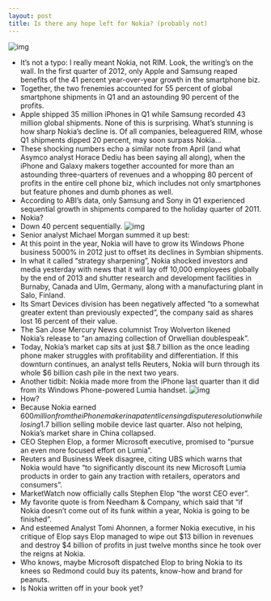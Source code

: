 ```yaml
---
layout: post
title: Is there any hope left for Nokia? (probably not)
---
```

![img](http://media.idownloadblog.com/wp-content/uploads/2012/06/Nokia-Disconnecting-People.jpg)
* It’s not a typo: I really meant Nokia, not RIM. Look, the writing’s on the wall. In the first quarter of 2012, only Apple and Samsung reaped benefits of the 41 percent year-over-year growth in the smartphone biz.
* Together, the two frenemies accounted for 55 percent of global smartphone shipments in Q1 and an astounding 90 percent of the profits.
* Apple shipped 35 million iPhones in Q1 while Samsung recorded 43 million global shipments. None of this is surprising. What’s stunning is how sharp Nokia’s decline is. Of all companies, beleaguered RIM, whose Q1 shipments dipped 20 percent, may soon surpass Nokia…
* These shocking numbers echo a similar note from April (and what Asymco analyst Horace Dediu has been saying all along), when the iPhone and Galaxy makers together accounted for more than an astounding three-quarters of revenues and a whopping 80 percent of profits in the entire cell phone biz, which includes not only smartphones but feature phones and dumb phones as well.
* According to ABI’s data, only Samsung and Sony in Q1 experienced sequential growth in shipments compared to the holiday quarter of 2011.
* Nokia?
* Down 40 percent sequentially.
![img](http://media.idownloadblog.com/wp-content/uploads/2012/06/ABI-table-Q12012-smartphone-shipments.png)
* Senior analyst Michael Morgan summed it up best:
* At this point in the year, Nokia will have to grow its Windows Phone business 5000% in 2012 just to offset its declines in Symbian shipments.
* In what it called “strategy sharpening”, Nokia shocked investors and media yesterday with news that it will lay off 10,000 employees globally by the end of 2013 and shutter research and development facilities in Burnaby, Canada and Ulm, Germany, along with a manufacturing plant in Salo, Finland.
* Its Smart Devices division has been negatively affected “to a somewhat greater extent than previously expected”, the company said as shares lost 16 percent of their value.
* The San Jose Mercury News columnist Troy Wolverton likened Nokia’s release to “an amazing collection of Orwellian doublespeak”.
* Today, Nokia’s market cap sits at just $8.7 billion as the once leading phone maker struggles with profitability and differentiation. If this downturn continues, an analyst tells Reuters, Nokia will burn through its whole $6 billion cash pile in the next two years.
* Another tidbit: Nokia made more from the iPhone last quarter than it did from its Windows Phone-powered Lumia handset.
![img](http://media.idownloadblog.com/wp-content/uploads/2012/03/nokia-lumia.jpg)
* How?
* Because Nokia earned $600 million from the iPhone maker in a patent licensing dispute resolution while losing $1.7 billion selling mobile device last quarter. Also not helping, Nokia’s market share in China collapsed.
* CEO Stephen Elop, a former Microsoft executive, promised to “pursue an even more focused effort on Lumia”.
* Reuters and Business Week disagree, citing UBS which warns that Nokia would have “to significantly discount its new Microsoft Lumia products in order to gain any traction with retailers, operators and consumers”.
* MarketWatch now officially calls Stephen Elop “the worst CEO ever”.
* My favorite quote is from Needham & Company, which said that “if Nokia doesn’t come out of its funk within a year, Nokia is going to be finished”.
* And esteemed Analyst Tomi Ahonnen, a former Nokia executive, in his critique of Elop says Elop managed to wipe out $13 billion in revenues and destroy $4 billion of profits in just twelve months since he took over the reigns at Nokia.
* Who knows, maybe Microsoft dispatched Elop to bring Nokia to its knees so Redmond could buy its patents, know-how and brand for peanuts.
* Is Nokia written off in your book yet?

